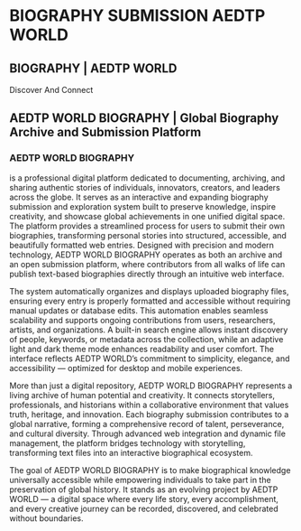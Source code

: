 # BIOGRAPHY SUBMISSION AEDTP WORLD
## BIOGRAPHY | AEDTP WORLD

Discover And Connect

<H2>AEDTP WORLD BIOGRAPHY | Global Biography Archive and Submission Platform </H2>

<H3>AEDTP WORLD BIOGRAPHY </H3> is a professional digital platform dedicated to documenting, archiving, and sharing authentic stories of individuals, innovators, creators, and leaders across the globe. It serves as an interactive and expanding biography submission and exploration system built to preserve knowledge, inspire creativity, and showcase global achievements in one unified digital space. The platform provides a streamlined process for users to submit their own biographies, transforming personal stories into structured, accessible, and beautifully formatted web entries. Designed with precision and modern technology, AEDTP WORLD BIOGRAPHY operates as both an archive and an open submission platform, where contributors from all walks of life can publish text-based biographies directly through an intuitive web interface.

The system automatically organizes and displays uploaded biography files, ensuring every entry is properly formatted and accessible without requiring manual updates or database edits. This automation enables seamless scalability and supports ongoing contributions from users, researchers, artists, and organizations. A built-in search engine allows instant discovery of people, keywords, or metadata across the collection, while an adaptive light and dark theme mode enhances readability and user comfort. The interface reflects AEDTP WORLD’s commitment to simplicity, elegance, and accessibility — optimized for desktop and mobile experiences.

More than just a digital repository, AEDTP WORLD BIOGRAPHY represents a living archive of human potential and creativity. It connects storytellers, professionals, and historians within a collaborative environment that values truth, heritage, and innovation. Each biography submission contributes to a global narrative, forming a comprehensive record of talent, perseverance, and cultural diversity. Through advanced web integration and dynamic file management, the platform bridges technology with storytelling, transforming text files into an interactive biographical ecosystem.

The goal of AEDTP WORLD BIOGRAPHY is to make biographical knowledge universally accessible while empowering individuals to take part in the preservation of global history. It stands as an evolving project by AEDTP WORLD — a digital space where every life story, every accomplishment, and every creative journey can be recorded, discovered, and celebrated without boundaries.
